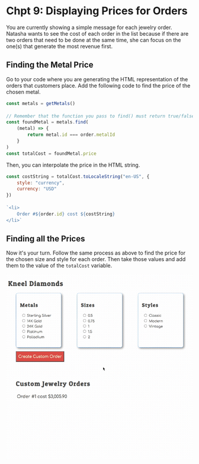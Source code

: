 # Chpt 9: Displaying Prices for Orders

You are currently showing a simple message for each jewelry order. Natasha wants to see the cost of each order in the list because if there are two orders that need to be done at the same time, she can focus on the one(s) that generate the most revenue first.

## Finding the Metal Price

Go to your code where you are generating the HTML representation of the orders that customers place. Add the following code to find the price of the chosen metal.

```js
const metals = getMetals()

// Remember that the function you pass to find() must return true/false
const foundMetal = metals.find(
    (metal) => {
        return metal.id === order.metalId
    }
)
const totalCost = foundMetal.price
```

Then, you can interpolate the price in the HTML string.

```js
const costString = totalCost.toLocaleString("en-US", {
    style: "currency",
    currency: "USD"
})

`<li>
    Order #${order.id} cost ${costString}
</li>`
```

## Finding all the Prices

Now it's your turn. Follow the same process as above to find the price for the chosen size and style for each order. Then take those values and add them to the value of the `totalCost` variable.

<img src="./images/kneel-diamonds-show-price.gif" width="800px" alt="animation showing total price on each order" />
